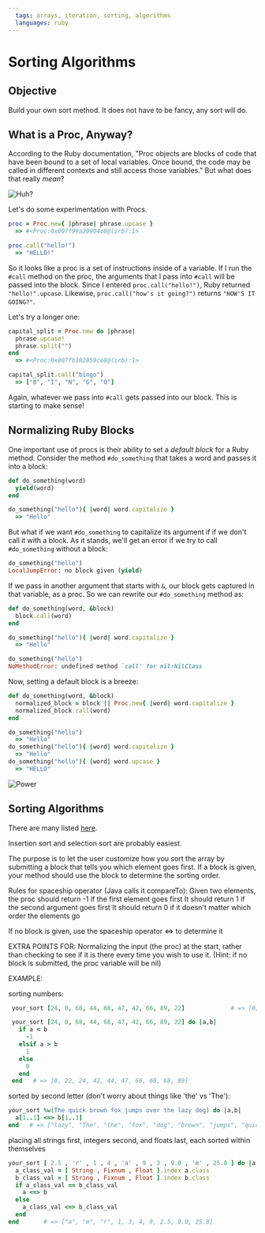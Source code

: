 ```yaml
---
  tags: arrays, iteration, sorting, algorithms
  languages: ruby
---
```


# Sorting Algorithms

## Objective

Build your own sort method. It does not have to be fancy, any sort will do.

## What is a Proc, Anyway?

According to the Ruby documentation, "Proc objects are blocks of code that have been bound to a set of local variables. Once bound, the code may be called in different contexts and still access those variables." But what does that really _mean_?

![Huh?](http://media.giphy.com/media/zkSFsZpQMZuG4/giphy.gif)

Let's do some experimentation with Procs.

```ruby
proc = Proc.new{ |phrase| phrase.upcase }
  => #<Proc:0x007f99a20904c8@(irb):1> 

proc.call("hello!")
  => "HELLO!"
```

So it looks like a proc is a set of instructions inside of a variable. If I run the `#call` method on the proc, the arguments that I pass into `#call` will be passed into the block. Since I entered `proc.call("hello!")`, Ruby returned `"hello!".upcase`. Likewise, `proc.call("how's it going?")` returns `"HOW'S IT GOING?"`.

Let's try a longer one:

```ruby
capital_split = Proc.new do |phrase|
  phrase.upcase!
  phrase.split("")
end
  => #<Proc:0x007fb182859ce8@(irb):1>

capital_split.call("bingo")
  => ["B", "I", "N", "G", "O"]
```

Again, whatever we pass into `#call` gets passed into our block. This is starting to make sense!

## Normalizing Ruby Blocks

One important use of procs is their ability to set a *default block* for a Ruby method. Consider the method `#do_something` that takes a word and passes it into a block:

```ruby
def do_something(word)
  yield(word)
end

do_something("hello"){ |word| word.capitalize }
  => "Hello" 
```

But what if we want `#do_something` to capitalize its argument if if we don't call it with a block. As it stands, we'll get an error if we try to call `#do_something` without a block:

```ruby
do_something("hello")
LocalJumpError: no block given (yield)
```

If we pass in another argument that starts with `&`, our block gets captured in that variable, as a proc. So we can rewrite our `#do_something` method as:

```ruby
def do_something(word, &block)
  block.call(word)
end

do_something("hello"){ |word| word.capitalize }
  => "Hello"

do_something("hello")
NoMethodError: undefined method `call' for nil:NilClass
```

Now, setting a default block is a breeze:

```ruby
def do_something(word, &block)
  normalized_block = block || Proc.new{ |word| word.capitalize }
  normalized_block.call(word)
end

do_something("hello")
  => "Hello" 
do_something("hello"){ |word| word.capitalize }
  => "Hello" 
do_something("hello"){ |word| word.upcase }
  => "HELLO"
```

![Power](http://media.giphy.com/media/A9grgCQ0Dm012/giphy.gif)

## Sorting Algorithms

There are many listed [here](http://en.wikipedia.org/wiki/Sorting_algorithm#Summaries_of_popular_sorting_algorithms).
 
Insertion sort and selection sort are probably easiest.

The purpose is to let the user customize how you sort the array by submitting a block that tells you which
element goes first. If a block is given, your method should use the block to determine the sorting order.
 
Rules for spaceship operator (Java calls it compareTo):
  Given two elements, the proc should return -1 if the first element goes first
  It should return 1 if the second argument goes first
  It should return 0 if it doesn't matter which order the elements go

If no block is given, use the spaceship operator <=> to determine it

EXTRA POINTS FOR:
   Normalizing the input (the proc) at the start, rather than checking to see if it is there every time
   you wish to use it. (Hint: if no block is submitted, the proc variable will be nil)


 EXAMPLE: 

 sorting numbers:
```ruby
 your_sort [24, 0, 68, 44, 68, 47, 42, 66, 89, 22]             # => [0, 22, 24, 42, 44, 47, 66, 68, 68, 89]

 your_sort [24, 0, 68, 44, 68, 47, 42, 66, 89, 22] do |a,b|
   if a < b
     -1
   elsif a > b
     1
   else
     0
   end
 end   # => [0, 22, 24, 42, 44, 47, 66, 68, 68, 89]
```
 
 sorted by second letter (don't worry about things like 'the' vs 'The'):
 ```ruby
 your_sort %w(The quick brown fox jumps over the lazy dog) do |a,b|
   a[1..1] <=> b[1..1]
 end   # => ["lazy", "The", "the", "fox", "dog", "brown", "jumps", "quick", "over"]
```
 
 placing all strings first, integers second, and floats last, each sorted within themselves
 ```ruby
 your_sort [ 2.5 , 'r' , 1 , 4 , 'a' , 9 , 3 , 9.0 , 'm' , 25.8 ] do |a,b|
   a_class_val = [ String , Fixnum , Float ].index a.class
   b_class_val = [ String , Fixnum , Float ].index b.class
   if a_class_val == b_class_val
     a <=> b
   else
     a_class_val <=> b_class_val
   end
 end       # => ["a", "m", "r", 1, 3, 4, 9, 2.5, 9.0, 25.8]
```

